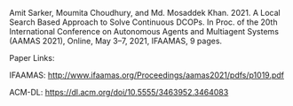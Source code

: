 Amit Sarker, Moumita Choudhury, and Md. Mosaddek Khan. 2021. A Local Search Based Approach to Solve Continuous DCOPs. In Proc. of the 20th International Conference on Autonomous Agents and Multiagent Systems (AAMAS 2021), Online, May 3–7, 2021, IFAAMAS, 9 pages.

Paper Links:

IFAAMAS: http://www.ifaamas.org/Proceedings/aamas2021/pdfs/p1019.pdf

ACM-DL: https://dl.acm.org/doi/10.5555/3463952.3464083
